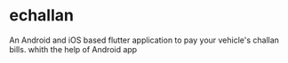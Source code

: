 # echallan

An Android and iOS based flutter application to pay your vehicle's challan bills. whith the help of Android app
